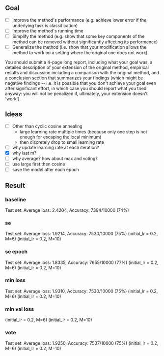 ## Goal

- [ ] Improve the method's performance (e.g. achieve lower error if the underlying task is classification)
- [ ] Improve the method's running time
- [ ] Simplify the method (e.g. show that some key components of the method can be removed without significantly affecting its performance)
- [ ] Generalize the method (i.e. show that your modification allows the method to work on a setting where the original one does not work)

You should submit a 4-page long report, including what your goal was, a detailed description of your extension of the original method, empirical results and discussion including a comparison with the original method, and a conclusion section that summarizes your findings (which might be negative findings -- i.e. it is possible that you don't achieve your goal even after significant effort, in which case you should report what you tried anyway: you will not be penalized if, ultimately, your extension doesn't 'work').

## Ideas
- [ ] Other than cyclic cosine annealing
    - large learning rate multiple times (because only one step is not enough for escaping the local minimum)
    - then discretely drop to small learning rate
- [ ] why update learning rate at each iteration?
- [x] why last m?
- [ ] why average? how about max and voting?
- [ ] use large first then cosine
- [ ] save the model after each epoch

## Result

### baseline
Test set: Average loss: 2.4204, Accuracy: 7394/10000 (74%)

### se
Test set: Average loss: 1.9214, Accuracy: 7530/10000 (75%) (initial_lr = 0.2, M=6)
(initial_lr = 0.2, M=10)
### se epoch
Test set: Average loss: 1.8335, Accuracy: 7655/10000 (77%) (initial_lr = 0.2, M=6)
(initial_lr = 0.2, M=10)

### min loss
Test set: Average loss: 1.9310, Accuracy: 7530/10000 (75%) (initial_lr = 0.2, M=6)
(initial_lr = 0.2, M=10)

### min val loss
(initial_lr = 0.2, M=6)
(initial_lr = 0.2, M=10)

### vote
Test set: Average loss: 1.9250, Accuracy: 7537/10000 (75%) (initial_lr = 0.2, M=6)
(initial_lr = 0.2, M=10)